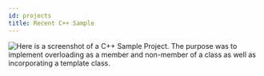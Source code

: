```yaml
---
id: projects
title: Recent C++ Sample
---
```



![Here is a screenshot of a C++ Sample Project. The purpose was to implement overloading as a member and non-member of a class as well as incorporating a template class.](.docs/assets/TechPortfolioSS1.PNG)
